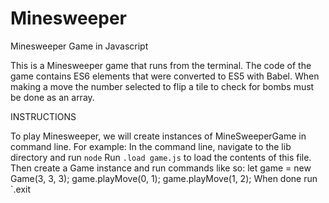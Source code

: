 # Minesweeper
Minesweeper Game in Javascript

This is a Minesweeper game that runs from the terminal. The code of the game contains ES6 elements that were converted to ES5 with Babel. When making a move the number selected to flip a tile to check for bombs must be done as an array.


INSTRUCTIONS

To play Minesweeper, we will create instances of MineSweeperGame in command line.
For example:
In the command line, navigate to the lib directory and run `node`
Run `.load game.js` to load the contents of this file.
Then create a Game instance and run commands like so:
let game = new Game(3, 3, 3);
game.playMove(0, 1);
game.playMove(1, 2);
When done run `.exit

